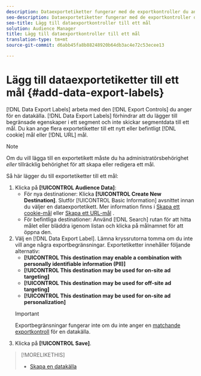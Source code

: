 ```yaml
---
description: Dataexportetiketter fungerar med de exportkontroller du anger för en datakälla. Dataexportetiketter förhindrar att du lägger till begränsade egenskaper i ett segment och skickar segmentdata till ett mål. Du kan ange flera exportetiketter till en ny eller befintlig cookie eller URL-adress.
seo-description: Dataexportetiketter fungerar med de exportkontroller du anger för en datakälla. Dataexportetiketter förhindrar att du lägger till begränsade egenskaper i ett segment och skickar segmentdata till ett mål. Du kan ange flera exportetiketter till en ny eller befintlig cookie eller URL-adress.
seo-title: Lägg till dataexportkontroller till ett mål
solution: Audience Manager
title: Lägg till dataexportkontroller till ett mål
translation-type: tm+mt
source-git-commit: d6abb45fa8b88248920b64db3ac4e72c53ecee13

---
```




# Lägg till dataexportetiketter till ett mål {#add-data-export-labels}

[!DNL Data Export Labels] arbeta med den [!DNL Export Controls] du anger för en datakälla. [!DNL Data Export Labels] förhindrar att du lägger till begränsade egenskaper i ett segment och inte skickar segmentdata till ett mål. Du kan ange flera exportetiketter till ett nytt eller befintligt [!DNL cookie] mål eller [!DNL URL] mål.

>[!NOTE]
>
>Om du vill lägga till en exportetikett måste du ha administratörsbehörighet *eller* tillräcklig behörighet för att skapa eller redigera ett mål.

<!-- t_export_labels.xml -->

Så här lägger du till exportetiketter till ett mål:

1. Klicka på **[!UICONTROL Audience Data]**:
   * För nya destinationer: Klicka **[!UICONTROL Create New Destination]**. Slutför [!UICONTROL Basic Information] avsnittet innan du väljer en dataexportetikett. Mer information finns i [Skapa ett cookie-mål](../../features/destinations/create-cookie-destination.md) eller [Skapa ett URL-mål](../../features/destinations/create-url-destination.md) .
   * För befintliga destinationer: Använd [!DNL Search] rutan för att hitta målet eller bläddra igenom listan och klicka på målnamnet för att öppna den.
1. Välj en [!DNL Data Export Label]. Lämna kryssrutorna tomma om du inte vill ange några exportbegränsningar. Exportetiketter innehåller följande alternativ:
   * **[!UICONTROL This destination may enable a combination with personally identifiable information (PII)]**
   * **[!UICONTROL This destination may be used for on-site ad targeting]**
   * **[!UICONTROL This destination may be used for off-site ad targeting]**
   * **[!UICONTROL This destination may be used for on-site ad personalization]**
   >[!IMPORTANT]
   >
   >Exportbegränsningar fungerar inte om du inte anger en [matchande exportkontroll](../../features/data-export-controls.md) för en datakälla.
1. Klicka på **[!UICONTROL Save]**.

>[!MORELIKETHIS]
>
>* [Skapa en datakälla](../../features/manage-datasources.md#create-data-source)
